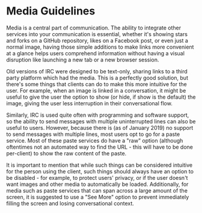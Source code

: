 # Media Guidelines

Media is a central part of communication. The ability to integrate other
services into your communication is essential, whether it's showing stars and
forks on a GitHub repository, likes on a Facebook post, or even just a normal
image, having those simple additions to make links more convenient at a glance
helps users comprehend information without having a visual disruption like
launching a new tab or a new browser session.

Old versions of IRC were designed to be text-only, sharing links to a third
party platform which had the media. This is a perfectly good solution, but
there's some things that clients can do to make this more intuitive for the
user. For example, when an image is linked in a conversation, it might be
useful to give the user the option to show (or hide, if show is the default)
the image, giving the user less interruption in their conversational flow.

Similarly, IRC is used quite often with programming and software support, so
the ability to send messages with multiple uninterrupted lines can also be
useful to users. However, because there is (as of January 2019) no support to
send messages with multiple lines, most users opt to go for a paste service.
Most of these paste services do have a "raw" option (although oftentimes not an
automated way to find the URL - this will have to be done per-client) to show
the raw content of the paste.

It is important to mention that while such things can be considered intuitive
for the person using the client, such things should always have an option to be
disabled - for example, to protect users' privacy, or if the user doesn't want
images and other media to automatically be loaded. Additionally, for media such
as paste services that can span across a large amount of the screen, it is
suggested to use a "See More" option to prevent immediately filling the screen
and losing conversational context.
